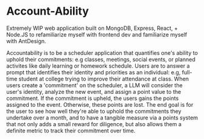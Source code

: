 # Account-Ability

Extremely WIP web application built on MongoDB, Express, React, + Node.JS to refamiliarize myself with frontend dev and familiarize myself with AntDesign.

Accountability is to be a scheduler application that quantifies one's ability to uphold their commitments: e.g classes, meetings, social events, or planned activites like daily learning or homework schedule. Users are to answer a prompt that identifies their identity and priorities as an individual: e.g, full-time student at college trying to improve their attendance at class. When users create a 'commitment' on the scheduler, a LLM will consider the user's identity, analyze the new event, and assign a point value to the commitment. If the commitment is upheld, the users gains the points assigned to the event. Otherwise, these points are lost. The end goal is for the user to see how well they're able to uphold the commitments they undertake over a month, and to have a tangible measure via a points system that not only adds a small reward for diligence, but also allows them a definite metric to track their commitment over time.
